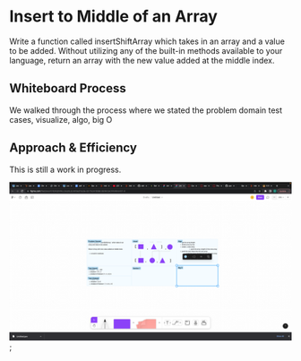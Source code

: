 # Insert to Middle of an Array
<!-- Description of the challenge -->
Write a function called insertShiftArray which takes in an array and a value to be added. Without utilizing any of the built-in methods available to your language, return an array with the new value added at the middle index.

## Whiteboard Process
<!-- Embedded whiteboard image -->
We walked through the process where we stated the problem domain
test cases, visualize, algo, big O

## Approach & Efficiency
<!-- What approach did you take? Discuss Why. What is the Big O space/time for this approach? -->

This is still a work in progress.

![whiteboard](/images/insert.png);
